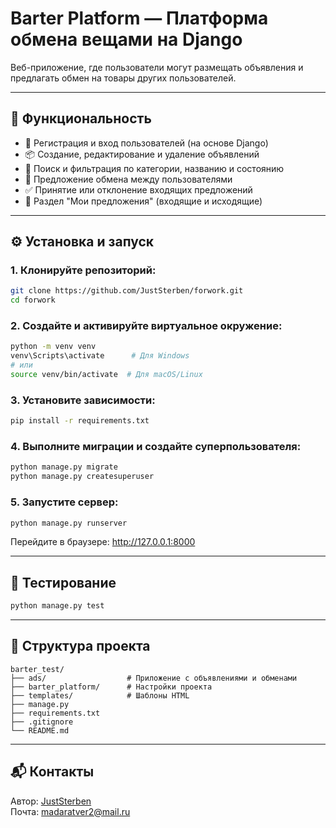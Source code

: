 
# Barter Platform — Платформа обмена вещами на Django

Веб-приложение, где пользователи могут размещать объявления и предлагать обмен на товары других пользователей.

---

## 🚀 Функциональность

- 🔐 Регистрация и вход пользователей (на основе Django)
- 📦 Создание, редактирование и удаление объявлений
- 🔎 Поиск и фильтрация по категории, названию и состоянию
- 🔁 Предложение обмена между пользователями
- ✅ Принятие или отклонение входящих предложений
- 👤 Раздел "Мои предложения" (входящие и исходящие)

---

## ⚙️ Установка и запуск

### 1. Клонируйте репозиторий:

```bash
git clone https://github.com/JustSterben/forwork.git
cd forwork
```

### 2. Создайте и активируйте виртуальное окружение:

```bash
python -m venv venv
venv\Scripts\activate      # Для Windows
# или
source venv/bin/activate  # Для macOS/Linux
```

### 3. Установите зависимости:

```bash
pip install -r requirements.txt
```

### 4. Выполните миграции и создайте суперпользователя:

```bash
python manage.py migrate
python manage.py createsuperuser
```

### 5. Запустите сервер:

```bash
python manage.py runserver
```

Перейдите в браузере: http://127.0.0.1:8000

---

## 🧪 Тестирование

```bash
python manage.py test
```

---

## 📁 Структура проекта

```
barter_test/
├── ads/                  # Приложение с объявлениями и обменами
├── barter_platform/      # Настройки проекта
├── templates/            # Шаблоны HTML
├── manage.py
├── requirements.txt
├── .gitignore
└── README.md
```

---

## 📬 Контакты

Автор: [JustSterben](https://github.com/JustSterben)  
Почта: madaratver2@mail.ru
